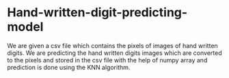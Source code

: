 # Hand-written-digit-predicting-model
We are given a csv file which contains the pixels of images of hand written digits. We are predicting the hand written digits images which are converted to the pixels and stored in the csv file with the help of numpy array and prediction is done using the KNN algorithm.
